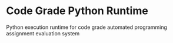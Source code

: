 # Code Grade Python Runtime
Python execution runtime for code grade automated 
programming assignment evaluation system